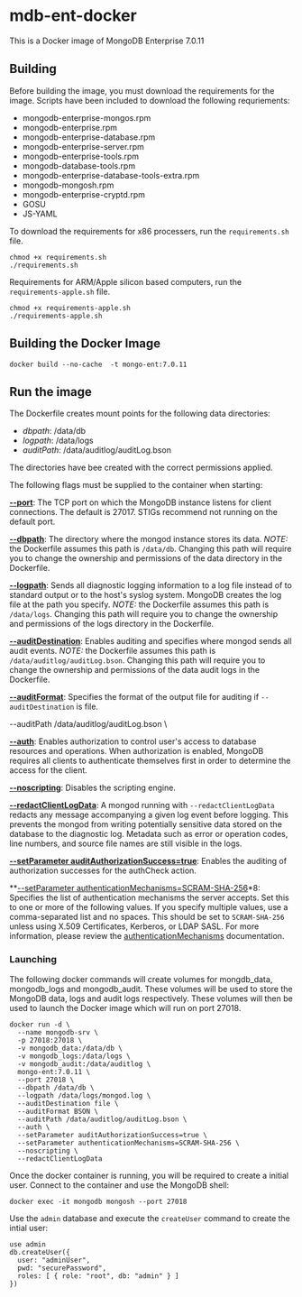 # mdb-ent-docker

This is a Docker image of MongoDB Enterprise 7.0.11


## Building

Before building the image, you must download the requirements for the image. Scripts have been included
to download the following requriements:

* mongodb-enterprise-mongos.rpm
* mongodb-enterprise.rpm
* mongodb-enterprise-database.rpm
* mongodb-enterprise-server.rpm
* mongodb-enterprise-tools.rpm
* mongodb-database-tools.rpm
* mongodb-enterprise-database-tools-extra.rpm
* mongodb-mongosh.rpm
* mongodb-enterprise-cryptd.rpm
* GOSU
* JS-YAML

To download the requirements for x86 processers, run the `requirements.sh` file.

```shell
chmod +x requirements.sh
./requirements.sh
```

Requirements for ARM/Apple silicon based computers, run the `requirements-apple.sh` file.

```shell
chmod +x requirements-apple.sh
./requirements-apple.sh
```

## Building the Docker Image

```shell
docker build --no-cache  -t mongo-ent:7.0.11
```

## Run the image

The Dockerfile creates mount points for the following data directories:

* _dbpath_: /data/db
* _logpath_: /data/logs
* _auditPath_: /data/auditlog/auditLog.bson

The directories have bee created with the correct permissions applied.

The following flags must be supplied to the container when starting:

**[--port](https://www.mongodb.com/docs/manual/reference/program/mongod/#std-option-mongod.--port)**: The TCP port on which the MongoDB instance listens for client connections. The default is 27017. STIGs recommend not running on the default port.

**[--dbpath](https://www.mongodb.com/docs/manual/reference/program/mongod/#std-option-mongod.--dbpath)**: The directory where the mongod instance stores its data. *NOTE:* the Dockerfile assumes this path is `/data/db`. Changing this path will require you to change the ownership and permissions of the data directory in the Dockerfile.

**[--logpath](https://www.mongodb.com/docs/manual/reference/program/mongod/#std-option-mongod.--logpath)**: Sends all diagnostic logging information to a log file instead of to standard output or to the host's syslog system. MongoDB creates the log file at the path you specify. *NOTE:* the Dockerfile assumes this path is `/data/logs`. Changing this path will require you to change the ownership and permissions of the logs directory in the Dockerfile.

**[--auditDestination](https://www.mongodb.com/docs/manual/reference/program/mongod/#std-option-mongod.--auditDestination)**: Enables auditing and specifies where mongod sends all audit events. *NOTE:* the Dockerfile assumes this path is `/data/auditlog/auditLog.bson`. Changing this path will require you to change the ownership and permissions of the data audit logs in the Dockerfile.

**[--auditFormat](https://www.mongodb.com/docs/manual/reference/program/mongod/#std-option-mongod.--auditFormat)**: Specifies the format of the output file for auditing if `--auditDestination` is file. 

--auditPath /data/auditlog/auditLog.bson \

**[--auth]()**: Enables authorization to control user's access to database resources and operations. When authorization is enabled, MongoDB requires all clients to authenticate themselves first in order to determine the access for the client.

**[--noscripting](https://www.mongodb.com/docs/manual/reference/program/mongod/#std-option-mongod.--noscripting)**: Disables the scripting engine.

**[--redactClientLogData](https://www.mongodb.com/docs/manual/reference/program/mongod/#std-option-mongod.--redactClientLogData)**: A mongod running with `--redactClientLogData` redacts any message accompanying a given log event before logging. This prevents the mongod from writing potentially sensitive data stored on the database to the diagnostic log. Metadata such as error or operation codes, line numbers, and source file names are still visible in the logs.

**[--setParameter auditAuthorizationSuccess=true](https://www.mongodb.com/docs/manual/reference/parameters/#mongodb-parameter-param.auditAuthorizationSuccess)**: Enables the auditing of authorization successes for the authCheck action.

**[--setParameter authenticationMechanisms=SCRAM-SHA-256](https://www.mongodb.com/docs/manual/reference/parameters/#mongodb-parameter-param.authenticationMechanisms)*8: Specifies the list of authentication mechanisms the server accepts. Set this to one or more of the following values. If you specify multiple values, use a comma-separated list and no spaces. This should be set to `SCRAM-SHA-256` unless using X.509 Certificates, Kerberos, or LDAP SASL. For more information, please review the [authenticationMechanisms](https://www.mongodb.com/docs/manual/reference/parameters/#mongodb-parameter-param.authenticationMechanisms) documentation.


### Launching

The following docker commands will create volumes for mongdb_data, mongodb_logs and mongodb_audit. These volumes will be used to store the MongoDB data, logs and audit logs respectively. These volumes will then be used to launch the Docker image which will run on port 27018.

```shell
docker run -d \
  --name mongodb-srv \
  -p 27018:27018 \
  -v mongodb_data:/data/db \
  -v mongodb_logs:/data/logs \
  -v mongodb_audit:/data/auditlog \
  mongo-ent:7.0.11 \
  --port 27018 \
  --dbpath /data/db \
  --logpath /data/logs/mongod.log \
  --auditDestination file \
  --auditFormat BSON \
  --auditPath /data/auditlog/auditLog.bson \
  --auth \
  --setParameter auditAuthorizationSuccess=true \
  --setParameter authenticationMechanisms=SCRAM-SHA-256 \
  --noscripting \
  --redactClientLogData
```

Once the docker container is running, you will be required to create a initial user. Connect to the container and use the MongoDB shell:

```shell
docker exec -it mongodb mongosh --port 27018
```

Use the `admin` database and execute the `createUser` command to create the intial user:

```shell
use admin
db.createUser({
  user: "adminUser",
  pwd: "securePassword",
  roles: [ { role: "root", db: "admin" } ]
})
```


